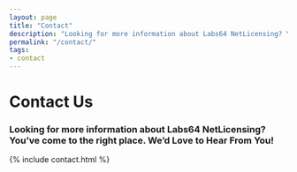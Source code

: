 ```yaml
---
layout: page
title: "Contact"
description: "Looking for more information about Labs64 NetLicensing? You’ve come to the right place. We’d Love to Hear From You!"
permalink: "/contact/"
tags:
- contact
---
```

<div class="row NL_banner">
    <div class="col-md-6 col-md-offset-3 NL_about_page">
        <h1>Contact Us</h1>
        <h3>Looking for more information about Labs64 NetLicensing? You’ve come to the right place. We’d Love to Hear From You!</h3>
    </div>
</div>

{% include contact.html %}
